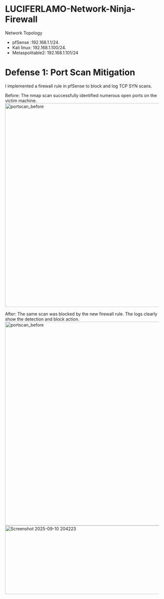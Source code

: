 # LUCIFERLAMO-Network-Ninja-Firewall
Network Topology  
- pfSense :192.168.1.1/24.
- Kali linux: 192.168.1.100/24.
- Metaspolitable2: 192.168.1.101/24


# Defense 1: Port Scan Mitigation

I implemented a firewall rule in pfSense to block and log TCP SYN scans.

Before: The nmap scan successfully identified numerous open ports on the victim machine.
<img width="711" height="668" alt="portscan_before" src="https://github.com/user-attachments/assets/ad86fbbd-31f4-4f43-bd45-73f44ad0caa2" />



After: The same scan was blocked by the new firewall rule. The logs clearly show the detection and block action.
<img width="711" height="668" alt="portscan_before" src="https://github.com/user-attachments/assets/31e92267-0546-4138-a348-d02e00f2385e" />
<img width="573" height="225" alt="Screenshot 2025-09-10 204223" src="https://github.com/user-attachments/assets/c4a36ad8-af76-4e4f-8b01-2014eef62f03" />

